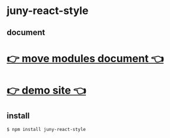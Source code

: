 # juny-react-style

## document

# [👉 move modules document 👈](https://www.juny.blog/markdown-viewer/blog/docs/juny-react-style.md)
# [👉 demo site 👈](https://juny.blog)

## install

```shell
$ npm install juny-react-style
```




